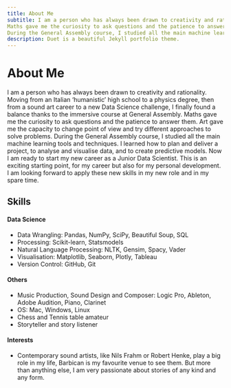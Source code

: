 ```yaml
---
title: About Me
subtitle: I am a person who has always been drawn to creativity and rationality. Moving from an Italian ‘humanistic’ high school to a physics degree, then from a sound art career to a new Data Science challenge, I finally found a balance thanks to the immersive course at General Assembly.
Maths gave me the curiosity to ask questions and the patience to answer them. Art gave me the capacity to change point of view and try different approaches to solve problems.
During the General Assembly course, I studied all the main machine learning tools and techniques. I learned how to plan and deliver a project, to analyse and visualise data, and to create predictive models. Now I am ready to start my new career as a Junior Data Scientist. This is an exciting starting point, for my career but also for my personal development. I am looking forward to apply these new skills in my new role and in my spare time.
description: Duet is a beautiful Jekyll portfolio theme.
---
```

# About Me
I am a person who has always been drawn to creativity and rationality. Moving from an Italian ‘humanistic’ high school to a physics degree, then from a sound art career to a new Data Science challenge, I finally found a balance thanks to the immersive course at General Assembly.
Maths gave me the curiosity to ask questions and the patience to answer them. Art gave me the capacity to change point of view and try different approaches to solve problems.
During the General Assembly course, I studied all the main machine learning tools and techniques. I learned how to plan and deliver a project, to analyse and visualise data, and to create predictive models. Now I am ready to start my new career as a Junior Data Scientist. This is an exciting starting point, for my career but also for my personal development. I am looking forward to apply these new skills in my new role and in my spare time.

## Skills

#### Data Science

* Data Wrangling: Pandas, NumPy, SciPy, Beautiful Soup, SQL
* Processing: Scikit-learn, Statsmodels
* Natural Language Processing: NLTK, Gensim, Spacy, Vader
* Visualisation: Matplotlib, Seaborn, Plotly, Tableau
* Version Control: GitHub, Git

#### Others

* Music Production, Sound Design and Composer: Logic Pro, Ableton, Adobe Audition, Piano, Clarinet
* OS: Mac, Windows, Linux
* Chess and Tennis table amateur
* Storyteller and story listener


#### Interests

* Contemporary sound artists, like Nils Frahm or Robert Henke, play a big role in my life, Barbican is my favourite venue to see them. But more than anything else, I am very passionate about stories of any kind and any form.
